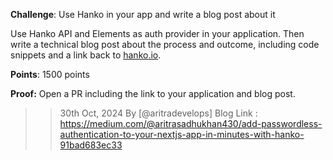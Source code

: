 **Challenge**: Use Hanko in your app and write a blog post about it

Use Hanko API and Elements as auth provider in your application. Then write a technical blog post about the process and outcome, including code snippets and a link back to [hanko.io](https://hanko.io).

**Points**: 1500 points

**Proof:** Open a PR including the link to your application and blog post.

>> 30th Oct, 2024 By [@aritradevelops] Blog Link : https://medium.com/@aritrasadhukhan430/add-passwordless-authentication-to-your-nextjs-app-in-minutes-with-hanko-91bad683ec33
